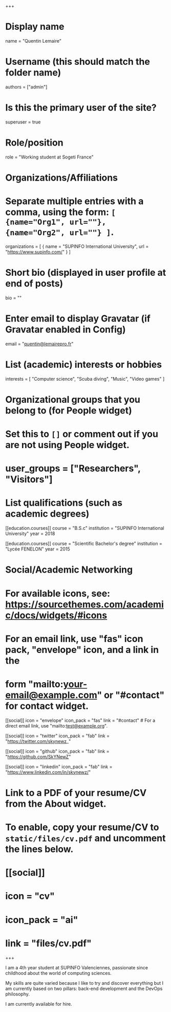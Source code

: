 +++
# Display name
name = "Quentin Lemaire"

# Username (this should match the folder name)
authors = ["admin"]

# Is this the primary user of the site?
superuser = true

# Role/position
role = "Working student at Sogeti France"

# Organizations/Affiliations
#   Separate multiple entries with a comma, using the form: `[ {name="Org1", url=""}, {name="Org2", url=""} ]`.
organizations = [ { name = "SUPINFO International University", url = "https://www.supinfo.com/" } ]

# Short bio (displayed in user profile at end of posts)
bio = ""

# Enter email to display Gravatar (if Gravatar enabled in Config)
email = "quentin@lemairepro.fr"

# List (academic) interests or hobbies
interests = [
    "Computer science",
    "Scuba diving",
    "Music",
    "Video games"
  ]

# Organizational groups that you belong to (for People widget)
#   Set this to `[]` or comment out if you are not using People widget.
# user_groups = ["Researchers", "Visitors"]

# List qualifications (such as academic degrees)
[[education.courses]]
  course = "B.S.c"
  institution = "SUPINFO International University"
  year = 2018

[[education.courses]]
  course = "Scientific Bachelor's degree"
  institution = "Lycée FENELON"
  year = 2015

# Social/Academic Networking
# For available icons, see: https://sourcethemes.com/academic/docs/widgets/#icons
#   For an email link, use "fas" icon pack, "envelope" icon, and a link in the
#   form "mailto:your-email@example.com" or "#contact" for contact widget.

[[social]]
  icon = "envelope"
  icon_pack = "fas"
  link = "#contact"  # For a direct email link, use "mailto:test@example.org".

[[social]]
  icon = "twitter"
  icon_pack = "fab"
  link = "https://twitter.com/skynewz_"

[[social]]
  icon = "github"
  icon_pack = "fab"
  link = "https://github.com/SkYNewZ"

[[social]]
  icon = "linkedin"
  icon_pack = "fab"
  link = "https://www.linkedin.com/in/skynewz/"

# Link to a PDF of your resume/CV from the About widget.
# To enable, copy your resume/CV to `static/files/cv.pdf` and uncomment the lines below.
# [[social]]
#   icon = "cv"
#   icon_pack = "ai"
#   link = "files/cv.pdf"

+++

I am a 4th year student at SUPINFO Valenciennes, passionate since childhood about the world of computing sciences.

My skills are quite varied because I like to try and discover everything but I am currently based on two pillars: back-end development and the DevOps philosophy.

I am currently available for hire.
